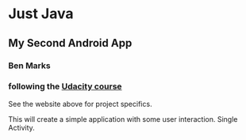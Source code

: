 # Just Java
## My Second Android App

### Ben Marks

### following the [Udacity course](https://classroom.udacity.com/courses/ud836)

See the website above for project specifics.

This will create a simple application with some user interaction. Single Activity.
